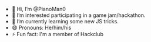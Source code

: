 - 👋 Hi, I’m @PianoMan0
- 👀 I’m interested participating in a game jam/hackathon.
- 🌱 I’m currently learning some new JS tricks.
- 😄 Pronouns: He/him/his
- ⚡ Fun fact: I'm a member of Hackclub
